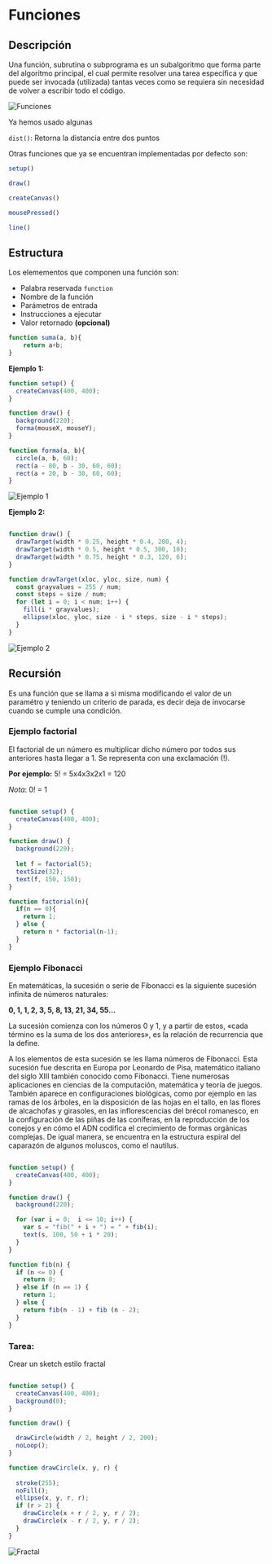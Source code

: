 # Funciones

## Descripción

Una función, subrutina o subprograma es un subalgoritmo que forma parte del algoritmo principal, el cual permite resolver una tarea específica y que puede ser invocada (utilizada) tantas veces como se requiera sin necesidad de volver a escribir todo el código.

![Funciones](https://raw.githubusercontent.com/daniels13ca/Intro_Programacion/master/images/Funciones.png)

Ya hemos usado algunas

`dist()`: Retorna la distancia entre dos puntos

Otras funciones que ya se encuentran implementadas por defecto son:

```javascript
setup()

draw()

createCanvas()

mousePressed()

line()
```


## Estructura

Los elemementos que componen una función son:

* Palabra reservada `function`
* Nombre de la función
* Parámetros de entrada
* Instrucciones a ejecutar
* Valor retornado **(opcional)**

```javascript
function suma(a, b){
    return a+b; 
} 
```

**Ejemplo 1:**

```javascript
function setup() {
  createCanvas(400, 400);
}

function draw() {
  background(220);
  forma(mouseX, mouseY);
}

function forma(a, b){
  circle(a, b, 60);
  rect(a - 80, b - 30, 60, 60);
  rect(a + 20, b - 30, 60, 60);
}
```

![Ejemplo 1](https://raw.githubusercontent.com/daniels13ca/Intro_Programacion/master/images/Funciones1.png)

**Ejemplo 2:**

```javascript

function draw() {
  drawTarget(width * 0.25, height * 0.4, 200, 4);
  drawTarget(width * 0.5, height * 0.5, 300, 10);
  drawTarget(width * 0.75, height * 0.3, 120, 6);
}

function drawTarget(xloc, yloc, size, num) {
  const grayvalues = 255 / num;
  const steps = size / num;
  for (let i = 0; i < num; i++) {
    fill(i * grayvalues);
    ellipse(xloc, yloc, size - i * steps, size - i * steps);
  }
}

```

![Ejemplo 2](https://raw.githubusercontent.com/daniels13ca/Intro_Programacion/master/images/Funciones2.PNG)

## Recursión 

Es una función que se llama a si misma modificando el valor de un paramétro y teniendo un criterio de parada, es decir deja de invocarse cuando se cumple una condición.

### Ejemplo factorial

El factorial de un número es multiplicar dicho número por todos sus anteriores hasta llegar a 1. Se representa con una exclamación (!). 

**Por ejemplo:** 5! = 5x4x3x2x1 = 120

*Nota*: 0! = 1

```javascript

function setup() {
  createCanvas(400, 400);
}

function draw() {
  background(220);
  
  let f = factorial(5);
  textSize(32);
  text(f, 150, 150);
}

function factorial(n){
  if(n == 0){
    return 1;
  } else {
    return n * factorial(n-1);
  }    
} 

```

### Ejemplo Fibonacci

En matemáticas, la sucesión o serie de Fibonacci es la siguiente sucesión infinita de números naturales:

**0, 1, 1, 2, 3, 5, 8, 13, 21, 34, 55...**

La sucesión comienza con los números 0 y 1, y a partir de estos, «cada término es la suma de los dos anteriores», es la relación de recurrencia que la define.

A los elementos de esta sucesión se les llama números de Fibonacci. Esta sucesión fue descrita en Europa por Leonardo de Pisa, matemático italiano del siglo XIII también conocido como Fibonacci. Tiene numerosas aplicaciones en ciencias de la computación, matemática y teoría de juegos. También aparece en configuraciones biológicas, como por ejemplo en las ramas de los árboles, en la disposición de las hojas en el tallo, en las flores de alcachofas y girasoles, en las inflorescencias del brécol romanesco, en la configuración de las piñas de las coníferas, en la reproducción de los conejos y en cómo el ADN codifica el crecimiento de formas orgánicas complejas. De igual manera, se encuentra en la estructura espiral del caparazón de algunos moluscos, como el nautilus.

```javascript

function setup() { 
  createCanvas(400, 400);
} 

function draw() { 
  background(220);

  for (var i = 0;  i <= 10; i++) {
    var s = "fib(" + i + ") = " + fib(i);
    text(s, 100, 50 + i * 20);
  }
}

function fib(n) {
  if (n <= 0) {
    return 0;
  } else if (n == 1) {
    return 1;
  } else {
    return fib(n - 1) + fib (n - 2);
  }
}

```

### Tarea:

Crear un sketch estilo fractal

```javascript

function setup() {
  createCanvas(400, 400);
  background(0);
}

function draw() {

  drawCircle(width / 2, height / 2, 200);
  noLoop();
}

function drawCircle(x, y, r) {
  
  stroke(255);
  noFill();
  ellipse(x, y, r, r);
  if (r > 2) {
    drawCircle(x + r / 2, y, r / 2);
    drawCircle(x - r / 2, y, r / 2);
  }
}

```
![Fractal](https://raw.githubusercontent.com/daniels13ca/Intro_Programacion/master/images/Fractal.PNG)

